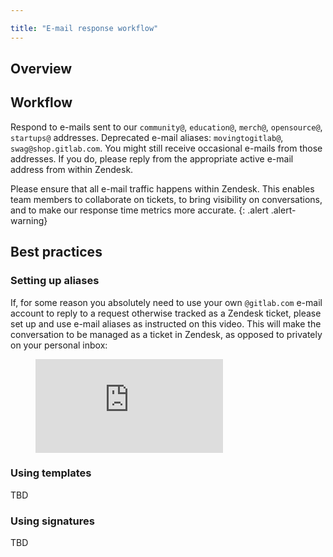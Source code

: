 ```yaml
---

title: "E-mail response workflow"
---
```








## Overview

## Workflow

Respond to e-mails sent to our `community@`, `education@`, `merch@`, `opensource@`, `startups@` addresses. Deprecated e-mail aliases: `movingtogitlab@`, `swag@shop.gitlab.com`. You might still receive occasional e-mails from those addresses. If you do, please reply from the appropriate active e-mail address from within Zendesk.

<i class="fas fa-hand-point-right" aria-hidden="true" style="color: rgb(138, 109, 59)
;"></i> Please ensure that all e-mail traffic happens within Zendesk. This enables team members to collaborate on tickets, to bring visibility on conversations, and to make our response time metrics more accurate.
{: .alert .alert-warning}

## Best practices

### Setting up aliases

If, for some reason you absolutely need to use your own `@gitlab.com` e-mail account to reply to a request otherwise tracked as a Zendesk ticket, please set up and use e-mail aliases as instructed on this video. This will make the conversation to be managed as a ticket in Zendesk, as opposed to privately on your personal inbox:

<figure class="video_container">
  <iframe src="https://www.youtube.com/embed/5bhcOQVznXE" frameborder="0" rel="0" allowfullscreen></iframe>
</figure>

### Using templates

TBD

### Using signatures

TBD
